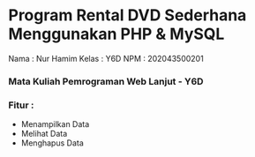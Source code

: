 # Program Rental DVD Sederhana Menggunakan PHP & MySQL

Nama    : Nur Hamim
Kelas   : Y6D
NPM     : 202043500201

### Mata Kuliah Pemrograman Web Lanjut - Y6D
### Fitur :
- Menampilkan Data
- Melihat Data
- Menghapus Data

